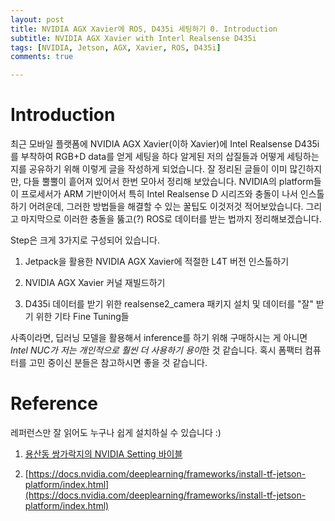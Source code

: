 ```yaml
---
layout: post
title: NVIDIA AGX Xavier에 ROS, D435i 세팅하기 0. Introduction
subtitle: NVIDIA AGX Xavier with Interl Realsense D435i
tags: [NVIDIA, Jetson, AGX, Xavier, ROS, D435i]
comments: true

---
```


# Introduction

최근 모바일 플랫폼에 NVIDIA AGX Xavier(이하 Xavier)에 Intel Realsense D435i를 부착하여 RGB+D data를 얻게 세팅을 하다 알게된 저의 삽질들과 어떻게 세팅하는 지를 공유하기 위해 이렇게 글을 작성하게 되었습니다. 잘 정리된 글들이 이미 많긴하지만, 다들 뿔뿔이 흩어져 있어서 한번 모아서 정리해 보았습니다. NVIDIA의 platform들이 프로세서가 ARM 기반이어서 특히 Intel Realsense D 시리즈와 충돌이 나서 인스톨하기 어려운데, 그러한 방법들을 해결할 수 있는 꿀팁도 이것저것 적어보았습니다. 그리고 마지막으로 이러한 충돌을 뚫고(?) ROS로 데이터를 받는 법까지 정리해보겠습니다.

Step은 크게 3가지로 구성되어 있습니다.

1. Jetpack을 활용한 NVIDIA AGX Xavier에 적절한 L4T 버전 인스톨하기

2. NVIDIA AGX Xavier 커널 재빌드하기

3. D435i 데이터를 받기 위한 realsense2_camera 패키지 설치 및 데이터를 "잘" 받기 위한 기타 Fine Tuning들

사족이라면, 딥러닝 모델을 활용해서 inference를 하기 위해 구매하시는 게 아니면 *Intel NUC가 저는 개인적으로 훨씬 더 사용하기 용이*한 것 같습니다. 혹시 폼팩터 컴퓨터를 고민 중이신 분들은 참고하시면 좋을 것 같습니다.


# Reference

레퍼런스만 잘 읽어도 누구나 쉽게 설치하실 수 있습니다 :)

1. [용산동 쌍가락지의 NVIDIA Setting 바이블](https://github.com/engcang/vins-application)

2. [https://docs.nvidia.com/deeplearning/frameworks/install-tf-jetson-platform/index.html](https://docs.nvidia.com/deeplearning/frameworks/install-tf-jetson-platform/index.html)
